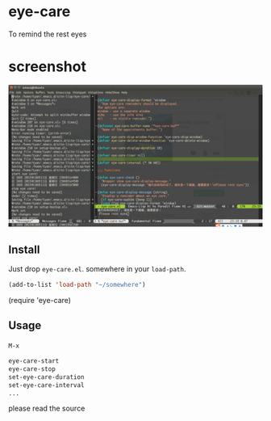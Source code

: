 # eye-care
To remind the rest eyes

# screenshot
![screenshot](https://raw.githubusercontent.com/Emacs-Phoenix/eye-care/master/screenshot.png)

## Install
Just drop `eye-care.el`. somewhere in your `load-path`.

```lisp
(add-to-list 'load-path "~/somewhere")
```
(require 'eye-care)


## Usage
`M-x` 
```
eye-care-start
eye-care-stop
set-eye-care-duration
set-eye-care-interval
...
```
please read the source
